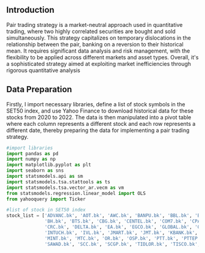 ## Introduction
Pair trading strategy is a market-neutral approach used in quantitative trading, where two highly correlated securities are bought and sold simultaneously. This strategy capitalizes on temporary dislocations in the relationship between the pair, banking on a reversion to their historical mean. It requires significant data analysis and risk management, with the flexibility to be applied across different markets and asset types. Overall, it's a sophisticated strategy aimed at exploiting market inefficiencies through rigorous quantitative analysis

## Data Preparation
Firstly, I import necessary libraries, define a list of stock symbols in the SET50 index, and use Yahoo Finance to download historical data for these stocks from 2020 to 2022. The data is then manipulated into a pivot table where each column represents a different stock and each row represents a different date, thereby preparing the data for implementing a pair trading strategy.
```python
#import libraries
import pandas as pd
import numpy as np
import matplotlib.pyplot as plt
import seaborn as sns
import statsmodels.api as sm
import statsmodels.tsa.stattools as ts
import statsmodels.tsa.vector_ar.vecm as vm
from statsmodels.regression.linear_model import OLS
from yahooquery import Ticker

#list of stock in SET50 index
stock_list = ['ADVANC.bk', 'AOT.bk', 'AWC.bk', 'BANPU.bk', 'BBL.bk', 'BDMS.bk', 'BEM.bk', 'BGRIM.bk', 
              'BH.bk', 'BTS.bk', 'CBG.bk', 'CENTEL.bk', 'COM7.bk', 'CPALL.bk', 'CPF.bk', 'CPN.bk', 
              'CRC.bk', 'DELTA.bk', 'EA.bk', 'EGCO.bk', 'GLOBAL.bk', 'GPSC.bk', 'GULF.bk', 'HMPRO.bk', 
              'INTUCH.bk', 'IVL.bk', 'JMART.bk', 'JMT.bk', 'KBANK.bk', 'KTB.bk', 'KTC.bk', 'LH.bk', 
              'MINT.bk', 'MTC.bk', 'OR.bk', 'OSP.bk', 'PTT.bk', 'PTTEP.bk', 'PTTGC.bk', 'RATCH.bk', 
              'SAWAD.bk', 'SCC.bk', 'SCGP.bk', 'TIDLOR.bk', 'TISCO.bk', 'TOP.bk', 'TRUE.bk', 'TTB.bk', 'TU.bk']

